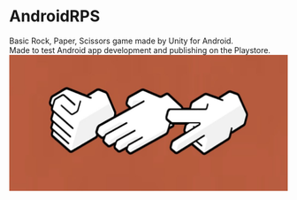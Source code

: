 # AndroidRPS
Basic Rock, Paper, Scissors game made by Unity for Android.  
Made to test Android app development and publishing on the Playstore.
![](Playstore%20art/Feature-Image.jpg)
